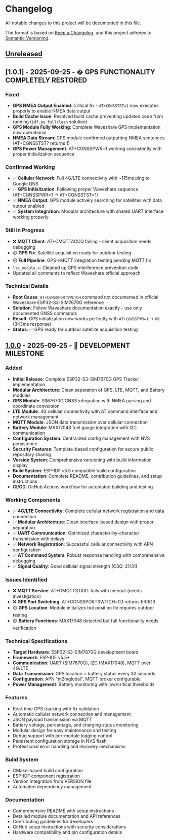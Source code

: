 # Changelog

All notable changes to this project will be documented in this file.

The format is based on [Keep a Changelog](https://keepachangelog.com/en/1.0.0/),
and this project adheres to [Semantic Versioning](https://semver.org/spec/v2.0.0.html).

## [Unreleased]

## [1.0.1] - 2025-09-25 - � GPS FUNCTIONALITY COMPLETELY RESTORED

### Fixed
- **GPS NMEA Output Enabled**: Critical fix - `AT+CGNSSTST=1` now executes properly to enable NMEA data output
- **Build Cache Issue**: Resolved build cache preventing updated code from running (`idf.py fullclean` solution)
- **GPS Module Fully Working**: Complete Waveshare GPS implementation now operational
- **NMEA Data Stream**: GPS module confirmed outputting NMEA sentences (AT+CGNSSTST? returns 1)
- **GPS Power Management**: AT+CGNSSPWR=1 working consistently with proper initialization sequence

### Confirmed Working
- ✅ **Cellular Network**: Full 4G/LTE connectivity with ~115ms ping to Google DNS
- ✅ **GPS Initialization**: Following proper Waveshare sequence (AT+CGNSSPWR=1 → AT+CGNSSTST=1)
- ✅ **NMEA Output**: GPS module actively searching for satellites with data output enabled
- ✅ **System Integration**: Modular architecture with shared UART interface working properly

### Still In Progress
- ❌ **MQTT Client**: AT+CMQTTACCQ failing - client acquisition needs debugging
- 🟡 **GPS Fix**: Satellite acquisition ready for outdoor testing
- 🟡 **Full Pipeline**: GPS→MQTT integration testing pending MQTT fix
- `lte_module.c`: Cleaned up GPS interference prevention code
- Updated all comments to reflect Waveshare official approach

### Technical Details
- **Root Cause**: `AT+CGNSSPORTSWITCH` command not documented in official Waveshare ESP32-S3-SIM7670G reference
- **Solution**: Follow Waveshare documentation exactly - use only documented GNSS commands
- **Result**: GPS initialization now works perfectly with `AT+CGNSSPWR=1` → `OK` (343ms response)
- **Status**: ✅ GPS ready for outdoor satellite acquisition testing

## [1.0.0] - 2025-09-25 - 🚧 DEVELOPMENT MILESTONE

### Added
- **Initial Release**: Complete ESP32-S3-SIM7670G GPS Tracker implementation
- **Modular Architecture**: Clean separation of GPS, LTE, MQTT, and Battery modules
- **GPS Module**: SIM7670G GNSS integration with NMEA parsing and coordinate conversion
- **LTE Module**: 4G cellular connectivity with AT command interface and network management
- **MQTT Module**: JSON data transmission over cellular connection
- **Battery Module**: MAX17048 fuel gauge integration with I2C communication
- **Configuration System**: Centralized config management with NVS persistence
- **Security Features**: Template-based configuration for secure public repository sharing
- **Version System**: Comprehensive versioning with build information display
- **Build System**: ESP-IDF v5.5 compatible build configuration
- **Documentation**: Complete README, contribution guidelines, and setup instructions
- **CI/CD**: GitHub Actions workflow for automated building and testing

### Working Components
- ✅ **4G/LTE Connectivity**: Complete cellular network registration and data connection
- ✅ **Modular Architecture**: Clean interface-based design with proper separation
- ✅ **UART Communication**: Optimized character-by-character transmission with delays
- ✅ **Network Registration**: Successful cellular connectivity with APN configuration
- ✅ **AT Command System**: Robust response handling with comprehensive debugging
- ✅ **Signal Quality**: Good cellular signal strength (CSQ: 21/31)

### Issues Identified
- ❌ **MQTT Service**: AT+CMQTTSTART fails with timeout (needs investigation)
- ❌ **GPS Port Switching**: AT+CGNSSPORTSWITCH=0,1 returns ERROR
- 🟡 **GPS Location**: Module initializes but position fix requires outdoor testing
- 🟡 **Battery Functions**: MAX17048 detected but full functionality needs verification

### Technical Specifications
- **Target Hardware**: ESP32-S3-SIM7670G development board
- **Framework**: ESP-IDF v5.5+
- **Communication**: UART (SIM7670G), I2C (MAX17048), MQTT over 4G/LTE
- **Data Transmission**: GPS location + battery status every 30 seconds
- **Configuration**: APN "m2mglobal", MQTT broker configurable
- **Power Management**: Battery monitoring with low/critical thresholds

### Features
- Real-time GPS tracking with fix validation
- Automatic cellular network connection and management
- JSON payload transmission via MQTT
- Battery voltage, percentage, and charging status monitoring
- Modular design for easy maintenance and testing
- Debug support with per-module logging control
- Persistent configuration storage in NVS flash
- Professional error handling and recovery mechanisms

### Build System
- CMake-based build configuration
- ESP-IDF component registration
- Version integration from VERSION file
- Automated dependency management

### Documentation
- Comprehensive README with setup instructions
- Detailed module documentation and API references
- Contributing guidelines for developers
- GitHub setup instructions with security considerations
- Hardware compatibility and pin configuration details

[Unreleased]: https://github.com/yourusername/ESP32-S3-SIM7670G-4G/compare/v1.0.0...HEAD
[1.0.0]: https://github.com/yourusername/ESP32-S3-SIM7670G-4G/releases/tag/v1.0.0